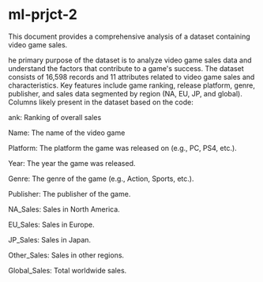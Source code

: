 # ml-prjct-2

This document provides a comprehensive analysis of a dataset containing video game sales.

he primary purpose of the dataset is to analyze video game sales data and understand the factors that contribute to a game's success. The dataset consists of 16,598 records and 11 attributes related to video game sales and characteristics. Key features include game ranking, release platform, genre, publisher, and sales data segmented by region (NA, EU, JP, and global). Columns likely present in the dataset based on the code:

ank: Ranking of overall sales

Name: The name of the video game

Platform: The platform the game was released on (e.g., PC, PS4, etc.).

Year: The year the game was released.

Genre: The genre of the game (e.g., Action, Sports, etc.).

Publisher: The publisher of the game.

NA_Sales: Sales in North America.

EU_Sales: Sales in Europe.

JP_Sales: Sales in Japan.

Other_Sales: Sales in other regions.

Global_Sales: Total worldwide sales.
